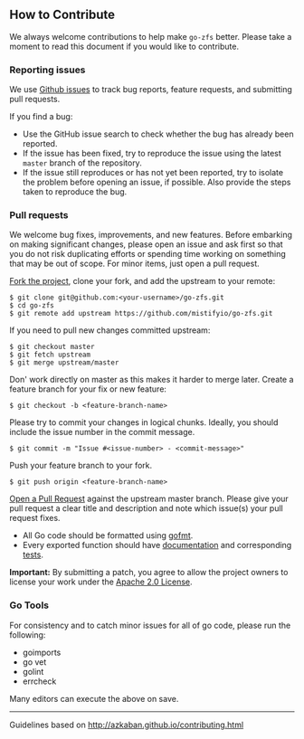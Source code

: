 ## How to Contribute ##

We always welcome contributions to help make `go-zfs` better. Please take a moment to read this document if you would like to contribute.

### Reporting issues ###

We use [Github issues](https://github.com/mistifyio/go-zfs/issues) to track bug reports, feature requests, and submitting pull requests.

If you find a bug:

* Use the GitHub issue search to check whether the bug has already been reported.
* If the issue has been fixed, try to reproduce the issue using the latest `master` branch of the repository.
* If the issue still reproduces or has not yet been reported, try to isolate the problem before opening an issue, if possible. Also provide the steps taken to reproduce the bug.

### Pull requests ###

We welcome bug fixes, improvements, and new features. Before embarking on making significant changes, please open an issue and ask first so that you do not risk duplicating efforts or spending time working on something that may be out of scope. For minor items, just open a pull request.

[Fork the project](https://help.github.com/articles/fork-a-repo), clone your fork, and add the upstream to your remote:

    $ git clone git@github.com:<your-username>/go-zfs.git
    $ cd go-zfs
    $ git remote add upstream https://github.com/mistifyio/go-zfs.git

If you need to pull new changes committed upstream:

    $ git checkout master
    $ git fetch upstream
    $ git merge upstream/master

Don' work directly on master as this makes it harder to merge later. Create a feature branch for your fix or new feature:

    $ git checkout -b <feature-branch-name>

Please try to commit your changes in logical chunks. Ideally, you should include the issue number in the commit message.

    $ git commit -m "Issue #<issue-number> - <commit-message>"

Push your feature branch to your fork.

    $ git push origin <feature-branch-name>

[Open a Pull Request](https://help.github.com/articles/using-pull-requests) against the upstream master branch. Please give your pull request a clear title and description and note which issue(s) your pull request fixes.

* All Go code should be formatted using [gofmt](http://golang.org/cmd/gofmt/). 
* Every exported function should have [documentation](http://blog.golang.org/godoc-documenting-go-code) and corresponding [tests](http://golang.org/doc/code.html#Testing).

**Important:** By submitting a patch, you agree to allow the project owners to license your work under the [Apache 2.0 License](./LICENSE).

### Go Tools ###
For consistency and to catch minor issues for all of go code, please run the following:
* goimports
* go vet
* golint
* errcheck

Many editors can execute the above on save.

----
Guidelines based on http://azkaban.github.io/contributing.html

